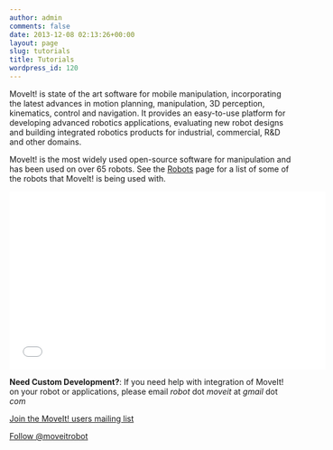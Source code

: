 ```yaml
---
author: admin
comments: false
date: 2013-12-08 02:13:26+00:00
layout: page
slug: tutorials
title: Tutorials
wordpress_id: 120
---
```


MoveIt! is state of the art software for mobile manipulation, incorporating the latest advances in motion planning, manipulation, 3D perception, kinematics, control and navigation. It provides an easy-to-use platform for developing advanced robotics applications, evaluating new robot designs and building integrated robotics products for industrial, commercial, R&D and other domains.

MoveIt! is the most widely used open-source software for manipulation and has been used on over 65 robots. See the [Robots](/robots/) page for a list of some of the robots that MoveIt! is being used with.


<p>
  <iframe src="//www.youtube.com/embed/dblCGZzeUqs" frameborder="0" width="560" height="315">
  </iframe>
</p>




**Need Custom Development?**: If you need help with integration of MoveIt! on your robot or applications, please email _robot_ dot _moveit_ at _gmail_ dot _com_

<a href="https://groups.google.com/forum/#!forum/moveit-users/join">Join the MoveIt! users mailing list</a>

<a href="https://twitter.com/moveitrobot" class="twitter-follow-button" data-show-count="false">Follow @moveitrobot</a>
<script>!function(d,s,id){var js,fjs=d.getElementsByTagName(s)[0],p=/^http:/.test(d.location)?'http':'https';if(!d.getElementById(id)){js=d.createElement(s);js.id=id;js.src=p+'://platform.twitter.com/widgets.js';fjs.parentNode.insertBefore(js,fjs);}}(document, 'script', 'twitter-wjs');</script>

